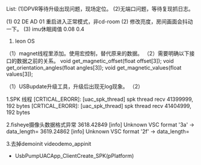 List:
(1)DPVR等待升级出现问题，现场定位。
(2)无端口问题，等待复现抓日志。


(1) 02 DE AD 01 重启进入正常模式，非cd-room
(2) 修改亮度，房间画面会抖动一下。
(3) imu休眠阈值 0.08 0.4


1. leon OS

（1）magnet线程里添加。使用宏控制，替代原来的数据。
（2）需要明确以下接口的数据之前的关系。
void get_magnetic_offset(float offset[3]);
void get_orientation_angles(float angles[3]);
void get_magnetic_values(float values[3]);


（1）USBupdate升级工具，升级后出现无log现象。
（2）

1.SPK 线程
[CRTICAL_ERORR]: [uac_spk_thread] spk thread recv 41399999, 192 bytes
[CRTICAL_ERORR]: [uac_spk_thread] spk thread recv 41404999, 192 bytes

2.fisheye摄像头数据格式异常
3618.42849 [info] Unknown VSC format '3a' -> data_length=
3619.24862 [info] Unknown VSC format '2f' -> data_length=


3.去掉demoinit
videodemo_appinit 
- UsbPumpUACApp_ClientCreate_SPK(pPlatform)


